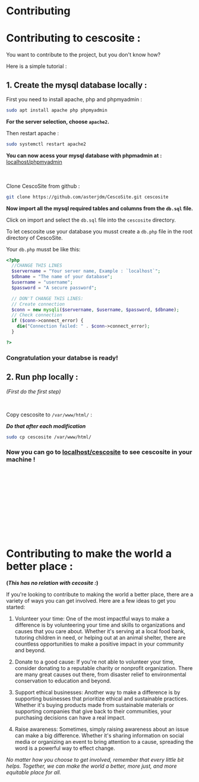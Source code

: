 # Contributing

# Contributing to cescosite :
You want to contribute to the project, but you don't know how? 

Here is a simple tutorial :
## 1. Create the mysql database locally :

First you need to install apache, php and phpmyadmin :
```bash
sudo apt install apache php phpmyadmin
```
**For the server selection, choose `apache2`.**

Then restart apache : 
```bash
sudo systemctl restart apache2
```
**You can now acess your mysql database with phpmadmin at :** [localhost/phpmyadmin](http://localhost/phpmyadmin)

<br></br>
Clone CescoSite from github :
```bash
git clone https://github.com/asterjdm/CescoSite.git cescosite
```
**Now import all the mysql required tables and columns from the `db.sql` file.**

Click on import and select the `db.sql` file into the `cescosite` directory.

To let cescosite use your database you musst create a `db.php` file in the root directory of CescoSite. 

Your `db.php` musst be like this:
```php
<?php
  //CHANGE THIS LINES
  $servername = "Your server name, Example : `localhost`";
  $dbname = "The name of your database";
  $username = "username";
  $password = "A secure password";

  // DON'T CHANGE THIS LINES:    
  // Create connection
  $conn = new mysqli($servername, $username, $password, $dbname);
  // Check connection
  if ($conn->connect_error) {
    die("Connection failed: " . $conn->connect_error);
  }

?>
```
### **Congratulation your databse is ready!**

## 2. Run php locally :
_(First do the first step)_

<br>

Copy cescosite to `/var/www/html/` :

**_Do that after each modification_**
```bash
sudo cp cescosite /var/www/html/
```
### **Now you can go to [localhost/cescosite](http://localhost/cescosite) to see cescosite in your machine !**

<br><br><br><br><br><br><br><br><br><br>

# Contributing to make the world a better place : 

**(_This has no relation with cecosite :_)**

If you're looking to contribute to making the world a better place, there are a variety of ways you can get involved. Here are a few ideas to get you started:

1. Volunteer your time: One of the most impactful ways to make a difference is by volunteering your time and skills to organizations and causes that you care about. Whether it's serving at a local food bank, tutoring children in need, or helping out at an animal shelter, there are countless opportunities to make a positive impact in your community and beyond.

2. Donate to a good cause: If you're not able to volunteer your time, consider donating to a reputable charity or nonprofit organization. There are many great causes out there, from disaster relief to environmental conservation to education and beyond.

3. Support ethical businesses: Another way to make a difference is by supporting businesses that prioritize ethical and sustainable practices. Whether it's buying products made from sustainable materials or supporting companies that give back to their communities, your purchasing decisions can have a real impact.

4. Raise awareness: Sometimes, simply raising awareness about an issue can make a big difference. Whether it's sharing information on social media or organizing an event to bring attention to a cause, spreading the word is a powerful way to effect change.

_No matter how you choose to get involved, remember that every little bit helps. Together, we can make the world a better, more just, and more equitable place for all._